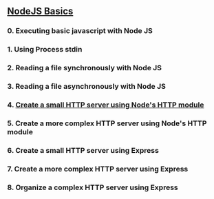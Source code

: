 ## [NodeJS Basics](https://intranet.hbtn.io/projects/2371)

### 0. Executing basic javascript with Node JS
### 1. Using Process stdin
### 2. Reading a file synchronously with Node JS
### 3. Reading a file asynchronously with Node JS
### 4. [Create a small HTTP server using Node's HTTP module](https://nodejs.org/api/http.html)
### 5. Create a more complex HTTP server using Node's HTTP module
### 6. Create a small HTTP server using Express
### 7. Create a more complex HTTP server using Express
### 8. Organize a complex HTTP server using Express
